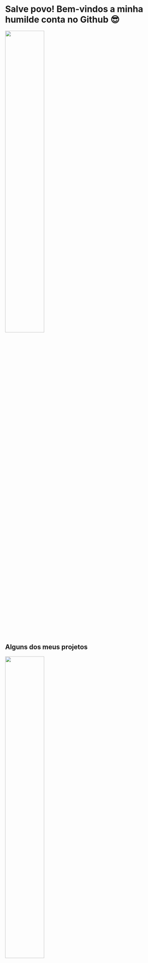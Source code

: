 # Salve povo! Bem-vindos a minha humilde conta no Github 😎

<div>
 <img height="50%" src="https://my-stats-one.vercel.app/api?username=encinecarlos&count_private=true&&custom_title=Minhas Contribuições e afins&show_icons=true&theme=blueberry">
</duv>
 

## Alguns dos meus projetos
  <div>
    <img height="50%" src="https://my-stats-one.vercel.app/api/pin?username=encinecarlos&repo=avanade-SubTCSE-projeto&theme=blueberry">
    <img height="50%" src="https://my-stats-one.vercel.app/api/pin?username=encinecarlos&repo=WeatherToEmail&theme=blueberry">
  </div>  
